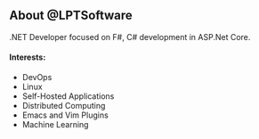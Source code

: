 ## About @LPTSoftware
.NET Developer focused on F#, C# development in ASP.Net Core.

#### Interests:
- DevOps
- Linux
- Self-Hosted Applications
- Distributed Computing
- Emacs and Vim Plugins
- Machine Learning
